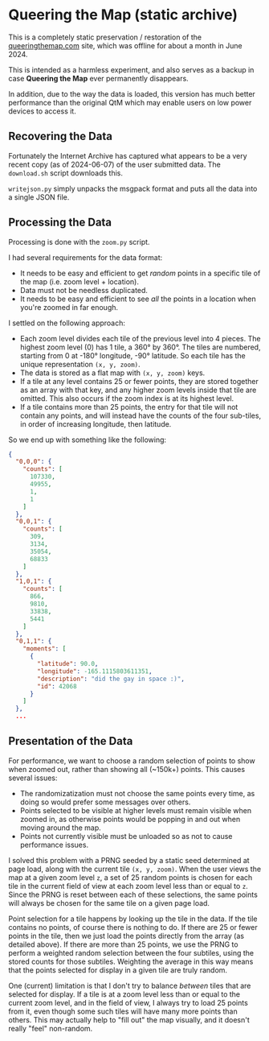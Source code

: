 # Queering the Map (static archive)

This is a completely static preservation / restoration of the
[queeringthemap.com](https://queeringthemap.com) site, which was
offline for about a month in June 2024.

This is intended as a harmless experiment, and also serves as a backup
in case **Queering the Map** ever permanently disappears.

In addition, due to the way the data is loaded, this version has much
better performance than the original QtM which may enable users on low
power devices to access it.

## Recovering the Data

Fortunately the Internet Archive has captured what appears to be a very
recent copy (as of 2024-06-07) of the user submitted data. The
`download.sh` script downloads this.

`writejson.py` simply unpacks the msgpack format and puts all the data
into a single JSON file.

## Processing the Data

Processing is done with the `zoom.py` script.

I had several requirements for the data format:

 * It needs to be easy and efficient to get *random* points in a
   specific tile of the map (i.e. zoom level + location).
 * Data must not be needless duplicated.
 * It needs to be easy and efficient to see *all* the points in a
   location when you're zoomed in far enough.

I settled on the following approach:

 * Each zoom level divides each tile of the previous level into 4 pieces.
   The highest zoom level (0) has 1 tile, a 360° by 360°. The tiles are
   numbered, starting from 0 at -180° longitude, -90° latitude. So each
   tile has the unique representation `(x, y, zoom)`.
 * The data is stored as a flat map with `(x, y, zoom)` keys.
 * If a tile at any level contains 25 or fewer points, they are stored
   together as an array with that key, and any higher zoom levels inside
   that tile are omitted. This also occurs if the zoom index is at its
   highest level.
 * If a tile contains more than 25 points, the entry for that tile will
   not contain any points, and will instead have the counts of the four
   sub-tiles, in order of increasing longitude, then latitude.

So we end up with something like the following:

```JSON
{
  "0,0,0": {
    "counts": [
      107330,
      49955,
      1,
      1
    ]
  },
  "0,0,1": {
    "counts": [
      309,
      3134,
      35054,
      68833
    ]
  },
  "1,0,1": {
    "counts": [
      866,
      9810,
      33838,
      5441
    ]
  },
  "0,1,1": {
    "moments": [
      {
        "latitude": 90.0,
        "longitude": -165.1115803611351,
        "description": "did the gay in space :)",
        "id": 42068
      }
    ]
  },
  ...
```

## Presentation of the Data

For performance, we want to choose a random selection of points to show
when zoomed out, rather than showing all (~150k+) points. This causes
several issues:

 * The randomizatization must not choose the same points every time, as
   doing so would prefer some messages over others.
 * Points selected to be visible at higher levels must remain visible when
   zoomed in, as otherwise points would be popping in and out when moving
   around the map.
 * Points not currently visible must be unloaded so as not to cause
   performance issues.

I solved this problem with a PRNG seeded by a static seed determined at
page load, along with the current tile `(x, y, zoom)`. When the user views
the map at a given zoom level `z`, a set of 25 random points is chosen for
each tile in the current field of view at each zoom level less than or equal
to `z`. Since the PRNG is reset between each of these selections, the same
points will always be chosen for the same tile on a given page load.

Point selection for a tile happens by looking up the tile in the data. If
the tile contains no points, of course there is nothing to do. If there are
25 or fewer points in the tile, then we just load the points directly from
the array (as detailed above). If there are more than 25 points, we use the
PRNG to perform a weighted random selection between the four subtiles, using
the stored counts for those subtiles. Weighting the average in this way means
that the points selected for display in a given tile are truly random.

One (current) limitation is that I don't try to balance *between* tiles that
are selected for display. If a tile is at a zoom level less than or equal to
the current zoom level, and in the field of view, I always try to load 25
points from it, even though some such tiles will have many more points than
others. This may actually help to "fill out" the map visually, and it doesn't
really "feel" non-random.
